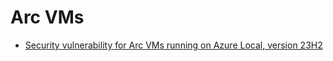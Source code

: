 # Arc VMs

* [Security vulnerability for Arc VMs running on Azure Local, version 23H2](.//security-vulnerability-cve-2024-49060.md)

